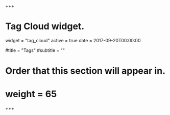+++
# Tag Cloud widget.
widget = "tag_cloud"
active = true
date = 2017-09-20T00:00:00

#title = "Tags"
#subtitle = ""

# Order that this section will appear in.
# weight = 65

+++
